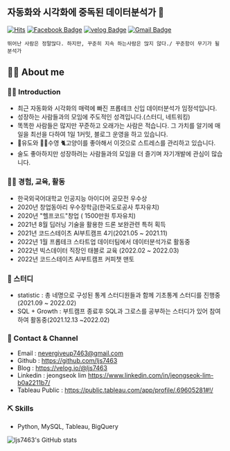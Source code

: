 ## 자동화와 시각화에 중독된 데이터분석가  👋
[![Hits](https://hits.seeyoufarm.com/api/count/incr/badge.svg?url=https%3A%2F%2Fgithub.com%2Fljs7463&count_bg=%23DD727D&title_bg=%23CD3939&icon=&icon_color=%23CF9494&title=visit&edge_flat=false)](https://hits.seeyoufarm.com) [![Facebook Badge](https://img.shields.io/badge/-Facebook-1877f2?logo=facebook&logoColor=white&link={https://www.facebook.com/profile.php?id=100003668046363})]({https://www.facebook.com/profile.php?id=100003668046363})  [![velog Badge](http://img.shields.io/badge/-Study%20blog-black?style=flat-square&logo=velog.io&link=https://velog.io/@ljs7463)](https://velog.io/@ljs7463) [![Gmail Badge](https://img.shields.io/badge/Gmail-D14836?style=flat&logo=Gmail&logoColor=white)](mailto:nevergiveup7463@gmail.com)
```
뛰어난 사람은 정말많다. 하지만, 꾸준히 지속 하는사람은 많지 않다./ 꾸준함이 무기가 될 분석가
```

## 💁‍♂️ About me
### 👨‍💻 Introduction 
- 최근 자동화와 시각화의 매력에 빠진 프롭테크 신입 데이터분석가 임정석입니다.
- 성장하는 사람들과의 모임에 주도적인 성격입니다.(스터디, 네트워킹)
- 똑똑한 사람들은 많지만 꾸준하고 오래가는 사람은 적습니다. 그 가치를 알기에 매일을 최선을 다하여 1일 1커밋, 블로그 운영을 하고 있습니다.
- 🥋유도와 🏊‍♂️수영 🐈고양이를 좋아해서 이것으로 스트레스를 관리하고 있습니다. 
- 술도 좋아하지만 성장하려는 사람들과의 모임을 더 즐기며 자기개발에 관심이 많습니다.
 
 

### 🚴‍♂️ 경험, 교육, 활동 

- 한국외국어대학교 인공지능 아이디어 공모전 우수상
- 2020년 창업동아리 우수장학금(한국도로공사 투자유치)
- 2020년 "헬프코드"창업 ( 1500만원 투자유치)
- 2021년 8월 딥러닝 기술을 활용한 드론 보완관련 특허 획득
- 2021년 코드스테이츠 AI부트캠프 4기(2021.05 ~ 2021.11)
- 2022년 1월 프롭테크 스타트업 데이터팀에서 데이터분석가로 활동중
- 2022년 빅스데이터 직장인 태블로 교육 (2022.02 ~ 2022.03)
- 2022년 코드스테이츠 AI부트캠프 커피챗 맨토


### 👥 스터디
- statistic : 총 네명으로 구성된 통계 스터디원들과 함께 기초통계 스터디를 진행중(2021.09 ~ 2022.02)
- SQL + Growth : 부트캠프 종료후 SQL과 그로스를 공부하는 스터디가 있어 참여하여 활동중(2021.12.13 ~2022.02)



### 💼 Contact & Channel 
 - Email : nevergiveup7463@gmail.com 
 - Github : https://github.com/ljs7463
 - Blog : https://velog.io/@ljs7463
 - Linkedin : jeongseok lim <https://www.linkedin.com/in/jeongseok-lim-b0a2211b7/>
 - Tableau Public :  https://public.tableau.com/app/profile/.69605281#!/

### ⛏ Skills

- Python, MySQL, Tableau, BigQuery











![ljs7463's GitHub stats](https://github-readme-stats.vercel.app/api?username=ljs7463&show_icons=true&theme=radical)

